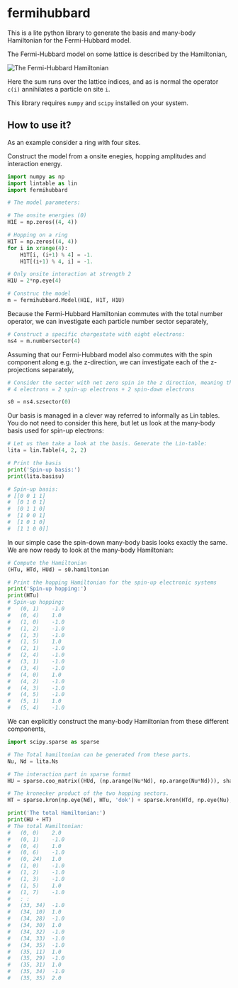 # fermihubbard

This is a lite python library to generate the basis and many-body Hamiltonian for the Fermi-Hubbard model.

The Fermi-Hubbard model on some lattice is described by the Hamiltonian,

![The Fermi-Hubbard Hamiltonian](https://raw.githubusercontent.com/georglind/fermihubbard/master/figs/fermihubbard.png "The Fermi-Hubbard Hamiltonian")

Here the sum runs over the lattice indices, and as is normal the operator `c(i)` annihilates a particle on site `i`. 

This library requires `numpy` and `scipy` installed on your system.

## How to use it?

As an example consider a ring with four sites. 

Construct the model from a onsite enegies, hopping amplitudes and interaction energy.

```python
import numpy as np
import lintable as lin
import fermihubbard

# The model parameters:

# The onsite energies (0)
H1E = np.zeros((4, 4))

# Hopping on a ring
H1T = np.zeros((4, 4))
for i in xrange(4):
    H1T[i, (i+1) % 4] = -1.
    H1T[(i+1) % 4, i] = -1.

# Only onsite interaction at strength 2
H1U = 2*np.eye(4)

# Construc the model
m = fermihubbard.Model(H1E, H1T, H1U)
```

Because the Fermi-Hubbard Hamiltonian commutes with the total number operator, we can investigate each particle number sector separately,

```python
# Construct a specific chargestate with eight electrons:
ns4 = m.numbersector(4)
```

Assuming that our Fermi-Hubbard model also commutes with the spin component along e.g. the z-direction, we can investigate each of the z-projections separately,

```python
# Consider the sector with net zero spin in the z direction, meaning that
# 4 electrons = 2 spin-up electrons + 2 spin-down electrons

s0 = ns4.szsector(0)
```

Our basis is managed in a clever way referred to informally as Lin tables. You do not need to consider this here, but let us look at the many-body basis used for spin-up electrons:

```python
# Let us then take a look at the basis. Generate the Lin-table:
lita = lin.Table(4, 2, 2)

# Print the basis
print('Spin-up basis:')
print(lita.basisu)

# Spin-up basis:
# [[0 0 1 1]
#  [0 1 0 1]
#  [0 1 1 0]
#  [1 0 0 1]
#  [1 0 1 0]
#  [1 1 0 0]]
```

In our simple case the spin-down many-body basis looks exactly the same. We are now ready to look at the many-body Hamiltonian:

```python
# Compute the Hamiltonian
(HTu, HTd, HUd) = s0.hamiltonian

# Print the hopping Hamiltonian for the spin-up electronic systems
print('Spin-up hopping:')
print(HTu)
# Spin-up hopping:
#   (0, 1)    -1.0
#   (0, 4)    1.0
#   (1, 0)    -1.0
#   (1, 2)    -1.0
#   (1, 3)    -1.0
#   (1, 5)    1.0
#   (2, 1)    -1.0
#   (2, 4)    -1.0
#   (3, 1)    -1.0
#   (3, 4)    -1.0
#   (4, 0)    1.0
#   (4, 2)    -1.0
#   (4, 3)    -1.0
#   (4, 5)    -1.0
#   (5, 1)    1.0
#   (5, 4)    -1.0
```

We can explicitly construct the many-body Hamiltonian from these different components,

```python
import scipy.sparse as sparse

# The Total hamiltonian can be generated from these parts.
Nu, Nd = lita.Ns

# The interaction part in sparse format
HU = sparse.coo_matrix((HUd, (np.arange(Nu*Nd), np.arange(Nu*Nd))), shape=(Nu*Nd, Nu*Nd)).tocsr()

# The kronecker product of the two hopping sectors.
HT = sparse.kron(np.eye(Nd), HTu, 'dok') + sparse.kron(HTd, np.eye(Nu), 'dok')

print('The total Hamiltonian:')
print(HU + HT)
# The total Hamiltonian:
#   (0, 0)    2.0
#   (0, 1)    -1.0
#   (0, 4)    1.0
#   (0, 6)    -1.0
#   (0, 24)   1.0
#   (1, 0)    -1.0
#   (1, 2)    -1.0
#   (1, 3)    -1.0
#   (1, 5)    1.0
#   (1, 7)    -1.0
#   : :
#   (33, 34)  -1.0
#   (34, 10)  1.0
#   (34, 28)  -1.0
#   (34, 30)  1.0
#   (34, 32)  -1.0
#   (34, 33)  -1.0
#   (34, 35)  -1.0
#   (35, 11)  1.0
#   (35, 29)  -1.0
#   (35, 31)  1.0
#   (35, 34)  -1.0
#   (35, 35)  2.0
```

